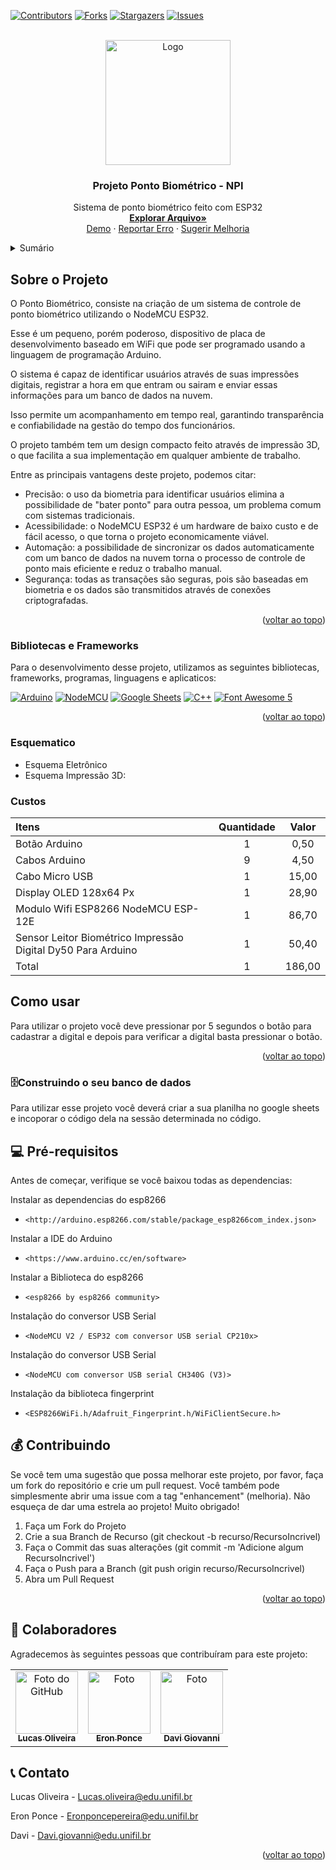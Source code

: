 <a name="readme-top"></a>

[![Contributors][contributors-shield]][contributors-url]
[![Forks][forks-shield]][forks-url]
[![Stargazers][stars-shield]][stars-url]
[![Issues][issues-shield]][issues-url]


<!-- Logo Projeto -->
<br />
<div align="center">
    <img src="https://cdn.dribbble.com/userupload/4044191/file/original-01a5f83799ba27822830ff21ed5e7c3c.png?compress=1&resize=400x300&vertical=center" height='200' alt="Logo">
  <h3 align="center">Projeto Ponto Biométrico - NPI</h3>
  <p align="center">
    Sistema de ponto biométrico feito com ESP32
    <br />
    <a href="https://github.com/othneildrew/Best-README-Template"><strong>Explorar Arquivo»</strong></a>
    <br />
    <a href="https://youtu.be/2p1bW34Ef7o">Demo</a>
    ·
    <a href="https://github.com/Eronponce/Ponto-Eletronico-Prot-tipo/issues">Reportar Erro</a>
    ·
    <a href="https://github.com/Eronponce/Ponto-Eletronico-Prot-tipo/issues">Sugerir Melhoria</a>
  </p>
</div>

<!-- Sumário -->
<details>
  <summary>Sumário</summary>
  <ol>
    <li>
      <a href="#sobre-o-projeto">Sobre o Projeto</a>
      <ul>
        <li><a href="#bibliotecas-e-frameworks">Bibliotecas e Frameworks</a></li>
        <li><a href="#esquematico">Esquemático</a></li>
        <li><a href="#custos">Custos</a></li>
        <li><a href="#usage">Como Usar</a></li>
      </ul>
    </li>
    <li>
      <a href="#getting-started">Como Fazer o Meu?</a>
      <ul>
        <li><a href="#prerequisites">Pré Requisitos</a></li>
        <li><a href="#installation">Instalação</a></li>
      </ul>
    </li>
    <li><a href="#colaboradores">Colaboradores</a></li>
    <li><a href="#contributing">Contribuindo</a></li>
    <li><a href="#contato">Contato</a></li>
  </ol>
</details>


<!-- Sobre o Projeto -->
## Sobre o Projeto

O Ponto Biométrico, consiste na criação de um sistema de controle de ponto biométrico utilizando o NodeMCU ESP32. 

Esse é um pequeno, porém poderoso, dispositivo de placa de desenvolvimento baseado em WiFi que pode ser programado usando a linguagem de programação Arduino. 

O sistema é capaz de identificar usuários através de suas impressões digitais, registrar a hora em que entram ou sairam e enviar essas informações para um banco de dados na nuvem. 

Isso permite um acompanhamento em tempo real, garantindo transparência e confiabilidade na gestão do tempo dos funcionários.

O projeto também tem um design compacto feito através de impressão 3D, o que facilita a sua implementação em qualquer ambiente de trabalho.

Entre as principais vantagens deste projeto, podemos citar:

<ul>
<li> Precisão: o uso da biometria para identificar usuários elimina a possibilidade de "bater ponto" para outra pessoa, um problema comum com sistemas tradicionais.</li>

<li>Acessibilidade: o NodeMCU ESP32 é um hardware de baixo custo e de fácil acesso, o que torna o projeto economicamente viável.</li>

<li>Automação: a possibilidade de sincronizar os dados automaticamente com um banco de dados na nuvem torna o processo de controle de ponto mais eficiente e reduz o trabalho manual.</li>

<li>Segurança: todas as transações são seguras, pois são baseadas em biometria e os dados são transmitidos através de conexões criptografadas.</li>
</ul>

<p align="right">(<a href="#readme-top">voltar ao topo</a>)</p>



### Bibliotecas e Frameworks

Para o desenvolvimento desse projeto, utilizamos as seguintes bibliotecas, frameworks, programas, linguagens e aplicaticos:

[![Arduino](https://img.shields.io/badge/Arduino-00979D?style=for-the-badge&logo=arduino&logoColor=white)](https://www.arduino.cc/)
[![NodeMCU](https://img.shields.io/badge/NodeMCU-1B1B1B?style=for-the-badge&logo=nodemcu&logoColor=white)](https://nodemcu.readthedocs.io/)
[![Google Sheets](https://img.shields.io/badge/Google%20Sheets-34A853?style=for-the-badge&logo=google-sheets&logoColor=white)](https://www.google.com/sheets/about/)
[![C++](https://img.shields.io/badge/C++-00599C?style=for-the-badge&logo=c%2B%2B&logoColor=white)](https://en.cppreference.com/)
[![Font Awesome 5](https://img.shields.io/badge/Font%20Awesome%205-339AF0?style=for-the-badge&logo=font-awesome&logoColor=white)](https://fontawesome.com/)



<p align="right">(<a href="#readme-top">voltar ao topo</a>)</p>

<!-- Esquematico -->
### Esquematico

<ul>
<li>Esquema Eletrônico</li>
<li>Esquema Impressão 3D:

</li>
</ul>

<!-- Custos -->
### Custos

| Itens | Quantidade | Valor |
|:-------------|:-------------:|:-------------:|
| Botão Arduino | 1 | 0,50 |
| Cabos Arduino | 9 | 4,50 |
| Cabo Micro USB | 1 | 15,00 |
| Display OLED 128x64 Px | 1 | 28,90 |
| Modulo Wifi ESP8266 NodeMCU ESP-12E | 1 | 86,70 |
| Sensor Leitor Biométrico Impressão Digital Dy50 Para Arduino | 1 | 50,40  |
| Total | 1 | 186,00 |

<!-- Como Usar -->
<a id="usage"></a>

## Como usar

Para utilizar o projeto você deve pressionar por 5 segundos o botão para cadastrar a digital e depois para verificar a digital basta pressionar o botão.

<p align="right">(<a href="#readme-top">voltar ao topo</a>)</p>

<!-- GETTING STARTED -->
<a id="getting-started"></a>


### 🗄️Construindo o seu banco de dados

Para utilizar esse projeto você deverá criar a sua planilha no google sheets e incoporar o código dela na sessão determinada no código.




<a id="prerequisites"></a>

## 💻 Pré-requisitos

Antes de começar, verifique se você baixou todas as dependencias:

Instalar as dependencias do esp8266
* `<http://arduino.esp8266.com/stable/package_esp8266com_index.json>`

Instalar a IDE do Arduino 
* `<https://www.arduino.cc/en/software>`
  
Instalar a Biblioteca do esp8266
* `<esp8266 by esp8266 community>`

Instalação do conversor USB Serial 
* `<NodeMCU V2 / ESP32 com conversor USB serial CP210x>`

Instalação do conversor USB Serial
* `<NodeMCU com conversor USB serial CH340G (V3)>`

Instalação da biblioteca fingerprint 
* `<ESP8266WiFi.h/Adafruit_Fingerprint.h/WiFiClientSecure.h>`
  
<!-- CONTRIBUINDO -->
<a id="contributing"></a>

## 💰 Contribuindo

Se você tem uma sugestão que possa melhorar este projeto, por favor, faça um fork do repositório e crie um pull request. Você também pode simplesmente abrir uma issue com a tag "enhancement" (melhoria).
Não esqueça de dar uma estrela ao projeto! Muito obrigado!

1. Faça um Fork do Projeto
2. Crie a sua Branch de Recurso (git checkout -b recurso/RecursoIncrivel)
3. Faça o Commit das suas alterações (git commit -m 'Adicione algum RecursoIncrivel')
4. Faça o Push para a Branch (git push origin recurso/RecursoIncrivel)
5. Abra um Pull Request

<p align="right">(<a href="#readme-top">voltar ao topo</a>)</p>


<!-- Colaboradores -->
## 🤝 Colaboradores
Agradecemos às seguintes pessoas que contribuíram para este projeto:
<a id='colaboradores'></a>
<table>
  <tr>
    <td align="center">
      <a href="#">
        <img src="https://avatars.githubusercontent.com/u/124714081?v=4" width="100px;" alt="Foto do GitHub"/><br>
        <sub>
          <b>Lucas Oliveira</b>
        </sub>
      </a>
    </td>
    <td align="center">
      <a href="#">
        <img src="https://pps.whatsapp.net/v/t61.24694-24/340053964_987266349323018_3626577910372774478_n.jpg?ccb=11-4&oh=01_AdQXUH2emrPjEMJqiFBfleGDv1DWHtkqsDiErCEPtOvOTw&oe=64B96FA4" width="100px;" alt="Foto"/><br>
        <sub>
          <b>Eron Ponce</b>
        </sub>
      </a>
    </td>
    <td align="center">
      <a href="#">
        <img src="https://avatars.githubusercontent.com/u/113468321?v=4" width="100px;" alt="Foto"/><br>
        <sub>
          <b>Davi Giovanni</b>
        </sub>
      </a>
    </td>
  </tr>
</table>


<!-- CONTACT -->
## 📞 Contato

<a id="contato"></a>

Lucas Oliveira - Lucas.oliveira@edu.unifil.br

Eron Ponce - Eronponcepereira@edu.unifil.br

Davi - Davi.giovanni@edu.unifil.br


<p align="right">(<a href="#readme-top">voltar ao topo</a>)</p>


<!-- MARKDOWN LINKS & IMAGES -->
[contributors-shield]: https://img.shields.io/github/contributors/Eronponce/Ponto-Eletronico-Prot-tipo.svg?style=for-the-badge
[contributors-url]: https://github.com/Eronponce/Ponto-Eletronico-Prot-tipo/graphs/contributors

[forks-shield]: https://img.shields.io/github/forks/Eronponce/Ponto-Eletronico-Prot-tipo.svg?style=for-the-badge
[forks-url]: https://github.com/Eronponce/Ponto-Eletronico-Prot-tiponetwork/members

[stars-shield]: https://img.shields.io/github/stars/Eronponce/Ponto-Eletronico-Prot-tipo.svg?style=for-the-badge
[stars-url]: https://github.com/Eronponce/Ponto-Eletronico-Prot-tipo/stargazers

[issues-shield]: https://img.shields.io/github/issues/Eronponce/Ponto-Eletronico-Prot-tipo.svg?style=for-the-badge
[issues-url]: https://github.com/Eronponce/Ponto-Eletronico-Prot-tipo/issues

